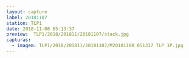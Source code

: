 ```yaml
---
layout: capture
label: 20181107
station: TLP1
date: 2018-11-08 05:13:37
preview:  TLP1/2018/201811/20181107/stack.jpg
capturas:
  - imagem: TLP1/2018/201811/20181107/M20181108_051337_TLP_1P.jpg
---
```

